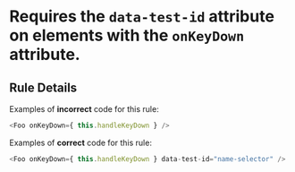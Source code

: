 # Requires the `data-test-id` attribute on elements with the `onKeyDown` attribute.

## Rule Details

Examples of **incorrect** code for this rule:

```js
<Foo onKeyDown={ this.handleKeyDown } />
```

Examples of **correct** code for this rule:

```js
<Foo onKeyDown={ this.handleKeyDown } data-test-id="name-selector" />
```

